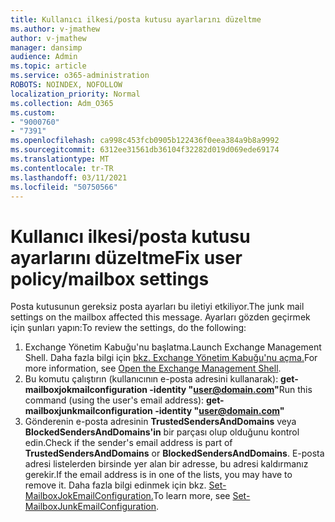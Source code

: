 ```yaml
---
title: Kullanıcı ilkesi/posta kutusu ayarlarını düzeltme
ms.author: v-jmathew
author: v-jmathew
manager: dansimp
audience: Admin
ms.topic: article
ms.service: o365-administration
ROBOTS: NOINDEX, NOFOLLOW
localization_priority: Normal
ms.collection: Adm_O365
ms.custom:
- "9000760"
- "7391"
ms.openlocfilehash: ca998c453fcb0905b122436f0eea384a9b8a9992
ms.sourcegitcommit: 6312ee31561db36104f32282d019d069ede69174
ms.translationtype: MT
ms.contentlocale: tr-TR
ms.lasthandoff: 03/11/2021
ms.locfileid: "50750566"
---
```

# <a name="fix-user-policymailbox-settings"></a><span data-ttu-id="485c1-102">Kullanıcı ilkesi/posta kutusu ayarlarını düzeltme</span><span class="sxs-lookup"><span data-stu-id="485c1-102">Fix user policy/mailbox settings</span></span>

<span data-ttu-id="485c1-103">Posta kutusunun gereksiz posta ayarları bu iletiyi etkiliyor.</span><span class="sxs-lookup"><span data-stu-id="485c1-103">The junk mail settings on the mailbox affected this message.</span></span> <span data-ttu-id="485c1-104">Ayarları gözden geçirmek için şunları yapın:</span><span class="sxs-lookup"><span data-stu-id="485c1-104">To review the settings, do the following:</span></span>

1. <span data-ttu-id="485c1-105">Exchange Yönetim Kabuğu'nu başlatma.</span><span class="sxs-lookup"><span data-stu-id="485c1-105">Launch Exchange Management Shell.</span></span> <span data-ttu-id="485c1-106">Daha fazla bilgi için [bkz. Exchange Yönetim Kabuğu'nu açma.](https://go.microsoft.com/fwlink/?linkid=2101432)</span><span class="sxs-lookup"><span data-stu-id="485c1-106">For more information, see [Open the Exchange Management Shell](https://go.microsoft.com/fwlink/?linkid=2101432).</span></span>
2. <span data-ttu-id="485c1-107">Bu komutu çalıştırın (kullanıcının e-posta adresini kullanarak):  **get-mailboxjokmailconfiguration -identity "user@domain.com"**</span><span class="sxs-lookup"><span data-stu-id="485c1-107">Run this command (using the user's email address):  **get-mailboxjunkmailconfiguration -identity "user@domain.com"**</span></span>
3. <span data-ttu-id="485c1-108">Gönderenin e-posta adresinin **TrustedSendersAndDomains** veya **BlockedSendersAndDomains'in** bir parçası olup olduğunu kontrol edin.</span><span class="sxs-lookup"><span data-stu-id="485c1-108">Check if the sender's email address is part of **TrustedSendersAndDomains** or **BlockedSendersAndDomains**.</span></span> <span data-ttu-id="485c1-109">E-posta adresi listelerden birsinde yer alan bir adresse, bu adresi kaldırmanız gerekir.</span><span class="sxs-lookup"><span data-stu-id="485c1-109">If the email address is in one of the lists, you may have to remove it.</span></span> <span data-ttu-id="485c1-110">Daha fazla bilgi edinmek için bkz. [Set-MailboxJokEmailConfiguration.](https://go.microsoft.com/fwlink/?linkid=2101047)</span><span class="sxs-lookup"><span data-stu-id="485c1-110">To learn more, see [Set-MailboxJunkEmailConfiguration](https://go.microsoft.com/fwlink/?linkid=2101047).</span></span>
